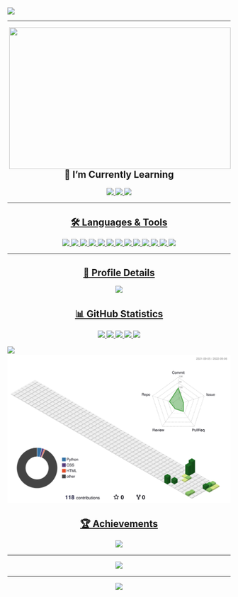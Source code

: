 <img align="center" src="https://readme-typing-svg.herokuapp.com?size=69&color=FFFFFF&background=2e3440&center=true&vCenter=true&center=true&vCenter=true&width=1100&height=100&lines=Hello+there+%F0%9F%91%8B%2C+I'm+Hafiz!">
<hr> <img align="right" width="500" height="320" src="https://media2.giphy.com/media/qgQUggAC3Pfv687qPC/giphy.gif?cid=ecf05e47q641khfg91am7sfydtn4rcbgvpi9xspkkm6rotxx&rid=giphy.gif&ct=g">
<h2 align="center"> 🌱 I’m Currently Learning </h2>
<p align="center"> <a href="https://www.python.org/"><img height="50" src="https://github.com/hafiz-muhammad/hafiz-muhammad/blob/main/png-files/Python.png"> <a href="https://html.spec.whatwg.org/"><img height="50" src="https://github.com/hafiz-muhammad/hafiz-muhammad/blob/main/png-files/HTML5.png"> <a href="https://www.w3.org/TR/CSS/#css"><img height="50" src="https://github.com/hafiz-muhammad/hafiz-muhammad/blob/main/png-files/CSS.png"> </p>
<hr>
<h2 align="center"> 🛠️ Languages & Tools </h2>
<p align="center"> <a href="https://www.python.org/"><img height="50" src="https://github.com/hafiz-muhammad/hafiz-muhammad/blob/main/png-files/Python.png"> <a href="https://html.spec.whatwg.org/"><img height="50" src="https://github.com/hafiz-muhammad/hafiz-muhammad/blob/main/png-files/HTML5.png"> <a href="https://www.w3.org/TR/CSS/#css"><img height="50" src="https://github.com/hafiz-muhammad/hafiz-muhammad/blob/main/png-files/CSS.png"> <a href="https://getfedora.org/"><img height="50" src="https://github.com/hafiz-muhammad/hafiz-muhammad/blob/main/png-files/Fedora.png"> <a href="https://www.raspberrypi.org/"><img height="50" src="https://github.com/hafiz-muhammad/hafiz-muhammad/blob/main/png-files/Raspberry-Pi.png"> <a href="https://www.kernel.org/"><img height="50" src="https://github.com/hafiz-muhammad/hafiz-muhammad/blob/main/png-files/Tux.png"> <a href="https://wiki.gnome.org/Apps/Terminal"><img height="50" src="https://github.com/hafiz-muhammad/hafiz-muhammad/blob/main/png-files/GNOME-Terminal.png"> <a href="https://github.com/"><img height="50" src="https://github.com/hafiz-muhammad/hafiz-muhammad/blob/main/png-files/Octocat.png"> <a href="https://vscodium.com/"><img height="50" src="https://github.com/hafiz-muhammad/hafiz-muhammad/blob/main/png-files/VSCodium.png"> <a href="https://www.virtualbox.org/"><img height="50" src="https://github.com/hafiz-muhammad/hafiz-muhammad/blob/main/png-files/VirtualBox.png"> <a href="https://wiki.gnome.org/Apps/Boxes"><img height="50" src="https://github.com/hafiz-muhammad/hafiz-muhammad/blob/main/png-files/GNOME-Boxes.png"> <a href="https://syncthing.net/"><img height="50" src="https://github.com/hafiz-muhammad/hafiz-muhammad/blob/main/png-files/Syncthing.png"> <a href="https://www.gimp.org/"><img height="50" src="https://github.com/hafiz-muhammad/hafiz-muhammad/blob/main/png-files/GIMP.png"> </p>
<hr>
<h2 align="center"> 🔎 Profile Details</h2>
<p align="center"> <img heigth="180em" src="http://github-profile-summary-cards.vercel.app/api/cards/profile-details?username=hafiz-muhammad&theme=nord_dark"> </p>
<h2 align="center"> 📊 GitHub Statistics </h2>
<p align="center">
<div align=center> <img width="400" src="https://github-readme-stats.vercel.app/api?username=hafiz-muhammad&show_icons=true&theme=nord&hide_border=true&include_all_commits=true&count_private=true"> <img width="400" src="https://github-readme-streak-stats.herokuapp.com?user=hafiz-muhammad&theme=nord&hide_border=true&date_format=M%20j%5B%2C%20Y%5D"> <img width="250" src="http://github-profile-summary-cards.vercel.app/api/cards/productive-time?username=hafiz-muhammad&theme=nord_dark&utcOffset=8"> <img width="250" src="http://github-profile-summary-cards.vercel.app/api/cards/most-commit-language?username=hafiz-muhammad&theme=nord_dark"> <img width="250" src="http://github-profile-summary-cards.vercel.app/api/cards/repos-per-language?username=hafiz-muhammad&theme=nord_dark"> </div> <br> <img src="https://activity-graph.herokuapp.com/graph?username=hafiz-muhammad&hide_border=true&theme=nord"> <img src="profile-3d-contrib/profile-green-animate.svg"> </p>
<h2 align="center"> 🏆 Achievements </h2>
<p align="center"> <img src="https://github-profile-trophy.vercel.app/?username=hafiz-muhammad&theme=nord"> </p>
<hr>
<p align="center"> <img src="https://github.com/hafiz-muhammad/hafiz-muhammad/blob/output/github-contribution-grid-snake.svg"> </p>
<hr>
<div align="center"> <img src="https://komarev.com/ghpvc/?username=hafiz-muhammad&style=for-the-badge&label=Profile+views&color=blue"> </div>
